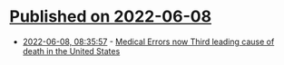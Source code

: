 # [Published on 2022-06-08](index.md)

* [2022-06-08, 08:35:57](https://news.ycombinator.com/item?id=31664748) - [Medical Errors now Third leading cause of death in the United States](https://www.hopkinsmedicine.org/news/media/releases/study_suggests_medical_errors_now_third_leading_cause_of_death_in_the_us)
